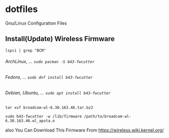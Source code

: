 # dotfiles
Gnu/Linux Configuration Files

## Install(Update) Wireless Firmware
```
lspci | grep "BCM"
```
###### ArchLinux, ...      ```sudo pacman -S b43-fwcutter```
###### Fedora, ...         ```sudo dnf install b43-fwcutter```
###### Debian, Ubuntu, ... ```sudo apt install b43-fwcutter```
```
tar xvf broadcom-wl-6.30.163.46.tar.bz2
```
```
sudo b43-fwcutter -w /lib/firmware /path/to/broadcom-wl-6.30.163.46.wl_apsta.o
```
also You Can Download This Firmware From https://wireless.wiki.kernel.org/
